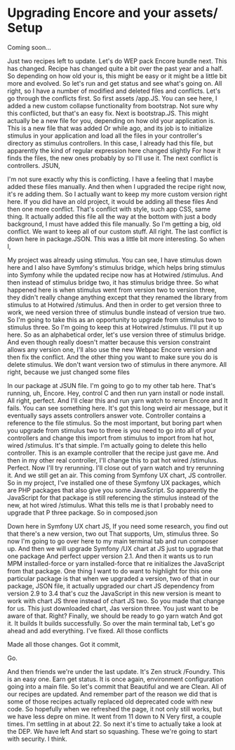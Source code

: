 # Upgrading Encore and your assets/ Setup

Coming soon...

Just two recipes left to update. Let's do WEP pack Encore bundle next. This has
changed. Recipe has changed quite a bit over the past year and a half. So depending
on how old your is, this might be easy or it might be a little bit more and evolved.
So let's run and get status and see what's going on. All right, so I have a number of
modified and deleted files and conflicts. Let's go through the conflicts first. So
first assets /app.JS. You can see here, I added a new custom collapse functionality
from bootstrap. Not sure why this conflicted, but that's an easy fix. Next is
bootstrap.JS. This might actually be a new file for you, depending on how old your
application is. This is a new file that was added Or while ago, and its job is to
initialize stimulus in your application and load all the files in your controller's
directory as stimulus controllers. In this case, I already had this file, but
apparently the kind of regular expression here changed slightly For how it finds the
files, the new ones probably by so I'll use it. The next conflict is controllers.
JSUN,

I'm not sure exactly why this is conflicting. I have a feeling that I maybe added
these files manually. And then when I upgraded the recipe right now, it's re adding
them. So I actually want to keep my more custom version right here. If you did have
an old project, it would be adding all these files And then one more conflict. That's
conflict with style, such app CSS, same thing. It actually added this file all the
way at the bottom with just a body background, I must have added this file manually.
So I'm getting a big, old conflict. We want to keep all of our custom stuff. All
right. The last conflict is down here in package.JSON. This was a little bit more
interesting. So when I,

My project was already using stimulus. You can see, I have stimulus down here and I
also have Symfony's stimulus bridge, which helps bring stimulus into Symfony while
the updated recipe now has at Hotwired /stimulus. And then instead of stimulus bridge
two, it has stimulus bridge three. So what happened here is when stimulus went from
version two to version three, they didn't really change anything except that they
renamed the library from stimulus to at Hotwired /stimulus. And then in order to get
version three to work, we need version three of stimulus bundle instead of version
true two. So I'm going to take this as an opportunity to upgrade from stimulus two to
stimulus three. So I'm going to keep this at Hotwired /stimulus. I'll put it up here.
So as an alphabetical order, let's use version three of stimulus bridge. And even
though really doesn't matter because this version constraint allows any version one,
I'll also use the new Webpac Encore version and then fix the conflict. And the other
thing you want to make sure you do is delete stimulus. We don't want version two of
stimulus in there anymore. All right, because we just changed some files

In our package at JSUN file. I'm going to go to my other tab here. That's running,
uh, Encore. Hey, control C and then run yarn install or node install. All right,
perfect. And I'll clear this and run yarn watch to rerun Encore and It fails. You can
see something here. It's got this long weird air message, but it eventually says
assets controllers answer vote. Controller contains a reference to the file stimulus.
So the most important, but boring part when you upgrade from stimulus two to three is
you need to go into all of your controllers and change this import from stimulus to
import from hat hot, wired /stimulus. It's that simple. I'm actually going to delete
this hello controller. This is an example controller that the recipe just gave me.
And then in my other real controller, I'll change this to pat hot wired /stimulus.
Perfect. Now I'll try rerunning. I'll close out of yarn watch and try rerunning it.
And we still get an air. This coming from Symfony UX chart, JS controller. So in my
project, I've installed one of these Symfony UX packages, which are PHP packages that
also give you some JavaScript. So apparently the JavaScript for that package is still
referencing the stimulus instead of the new, at hot wired /stimulus. What this tells
me is that I probably need to upgrade that P three package. So in composed.json

Down here in Symfony UX chart JS, If you need some research, you find out that
there's a new version, two out That supports, Um, stimulus three. So now I'm going to
go over here to my main terminal tab and run composer up. And then we will upgrade
Symfony /UX chart at JS just to upgrade that one package And perfect upper version
2.1. And then it wants us to run MPM installed-force or yarn installed-force that re
initializes the JavaScript from that package. One thing I want to do want to
highlight for this one particular package is that when we upgraded a version, two of
that in our package, JSON file, it actually upgraded our chart JS dependency from
version 2.9 to 3.4 that's cuz the JavaScript in this new version is meant to work
with chart JS three instead of chart JS two. So you made that change for us. This
just downloaded chart, Jas version three. You just want to be aware of that. Right?
Finally, we should be ready to go yarn watch And got it. It builds It builds
successfully. So over the main terminal tab, Let's go ahead and add everything. I've
fixed. All those conflicts

Made all those changes. Got it commit,

Go.

And then friends we're under the last update. It's Zen struck /Foundry. This is an
easy one. Earn get status. It is once again, environment configuration going into a
main file. So let's commit that Beautiful and we are Clean. All of our recipes are
updated. And remember part of the reason we did that is some of those recipes
actually replaced old deprecated code with new code. So hopefully when we refreshed
the page, it not only still works, but we have less depre on mine. It went from 11
down to N Very first, a couple times. I'm settling in at about 22. So next it's time
to actually take a look at the DEP. We have left And start so squashing. These we're
going to start with security. I think.


